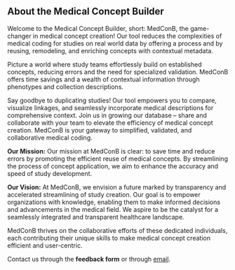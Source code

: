 ## About the Medical Concept Builder

Welcome to the Medical Concept Builder, short: MedConB, the game-changer in medical concept creation!
Our tool reduces the complexities of medical coding for studies on real world data by offering a process and by reusing, remodeling, and enriching concepts with contextual metadata.

Picture a world where study teams effortlessly build on established concepts, reducing errors and the need for specialized validation. MedConB offers time savings and a wealth of contextual information through phenotypes and collection descriptions.

Say goodbye to duplicating studies! Our tool empowers you to compare, visualize linkages, and seamlessly incorporate medical descriptions for comprehensive context.
Join us in growing our database – share and collaborate with your team to elevate the efficiency of medical concept creation. MedConB is your gateway to simplified, validated, and collaborative medical coding.

**Our Mission:** Our mission at MedConB is clear: to save time and reduce errors by promoting the efficient reuse of medical concepts. By streamlining the process of concept application, we aim to enhance the accuracy and speed of study development.

**Our Vision:** At MedConB, we envision a future marked by transparency and accelerated streamlining of study creation. Our goal is to empower organizations with knowledge, enabling them to make informed decisions and advancements in the medical field. We aspire to be the catalyst for a seamlessly integrated and transparent healthcare landscape.

MedConB thrives on the collaborative efforts of these dedicated individuals, each contributing their unique skills to make medical concept creation efficient and user-centric.

Contact us through the **feedback form** or through [email](mailto:${feedbackEmail}).
